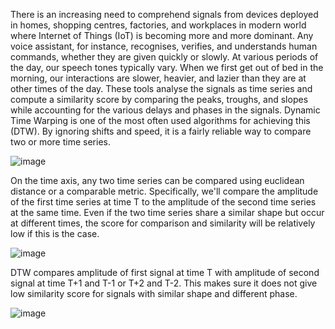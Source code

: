 There is an increasing need to comprehend signals from devices deployed in homes, shopping centres, factories, and workplaces in modern world where Internet of Things (IoT) is becoming more and more dominant. Any voice assistant, for instance, recognises, verifies, and understands human commands, whether they are given quickly or slowly. At various periods of the day, our speech tones typically vary. When we first get out of bed in the morning, our interactions are slower, heavier, and lazier than they are at other times of the day. These tools analyse the signals as time series and compute a similarity score by comparing the peaks, troughs, and slopes while accounting for the various delays and phases in the signals. Dynamic Time Warping is one of the most often used algorithms for achieving this (DTW). By ignoring shifts and speed, it is a fairly reliable way to compare two or more time series.

![image](https://user-images.githubusercontent.com/87894541/194021047-9b04921b-56a1-4ccb-a35e-7c05a03de694.png)

On the time axis, any two time series can be compared using euclidean distance or a comparable metric. Specifically, we'll compare the amplitude of the first time series at time T to the amplitude of the second time series at the same time. Even if the two time series share a similar shape but occur at different times, the score for comparison and similarity will be relatively low if this is the case.

![image](https://user-images.githubusercontent.com/87894541/194021402-4efd503e-e3b0-4a98-8d52-1e7102a1cc85.png)

DTW compares amplitude of first signal at time T with amplitude of second signal at time T+1 and T-1 or T+2 and T-2. This makes sure it does not give low similarity score for signals with similar shape and different phase.

![image](https://user-images.githubusercontent.com/87894541/194021448-a87601c9-992f-4f4c-9a8f-f27dc5914222.png)






